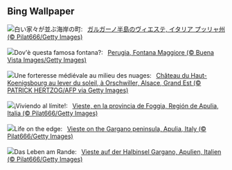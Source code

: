 ## Bing Wallpaper
![](https://www.bing.com/th?id=OHR.ViesteItaly_JA-JP5299332790_UHD.jpg&w=1000)白い家々が並ぶ海岸の町:&nbsp;&ensp;[ガルガーノ半島のヴィエステ, イタリア プッリャ州 (© Pilat666/Getty Images)](https://www.bing.com/th?id=OHR.ViesteItaly_JA-JP5299332790_UHD.jpg)
<br><br/>
![](https://www.bing.com/th?id=OHR.PerugiaFountainEurochocolate_IT-IT7296572620_UHD.jpg&w=1000)Dov'è questa famosa fontana?:&nbsp;&ensp;[Perugia, Fontana Maggiore (© Buena Vista Images/Getty Images)](https://www.bing.com/th?id=OHR.PerugiaFountainEurochocolate_IT-IT7296572620_UHD.jpg)
<br><br/>
![](https://www.bing.com/th?id=OHR.KoenigsbourgCastle_FR-FR2607573808_UHD.jpg&w=1000)Une forteresse médiévale au milieu des nuages:&nbsp;&ensp;[Château du Haut-Koenigsbourg au lever du soleil, à Orschwiller, Alsace, Grand Est (© PATRICK HERTZOG/AFP via Getty Images)](https://www.bing.com/th?id=OHR.KoenigsbourgCastle_FR-FR2607573808_UHD.jpg)
<br><br/>
![](https://www.bing.com/th?id=OHR.ViesteItaly_ES-ES5247898725_UHD.jpg&w=1000)¡Viviendo al límite!:&nbsp;&ensp;[Vieste, en la provincia de Foggia, Región de Apulia, Italia (© Pilat666/Getty Images)](https://www.bing.com/th?id=OHR.ViesteItaly_ES-ES5247898725_UHD.jpg)
<br><br/>
![](https://www.bing.com/th?id=OHR.ViesteItaly_EN-GB3219865518_UHD.jpg&w=1000)Life on the edge:&nbsp;&ensp;[Vieste on the Gargano peninsula, Apulia, Italy (© Pilat666/Getty Images)](https://www.bing.com/th?id=OHR.ViesteItaly_EN-GB3219865518_UHD.jpg)
<br><br/>
![](https://www.bing.com/th?id=OHR.ViesteItaly_DE-DE3430719040_UHD.jpg&w=1000)Das Leben am Rande:&nbsp;&ensp;[Vieste auf der Halbinsel Gargano, Apulien, Italien (© Pilat666/Getty Images)](https://www.bing.com/th?id=OHR.ViesteItaly_DE-DE3430719040_UHD.jpg)
<br><br/>
